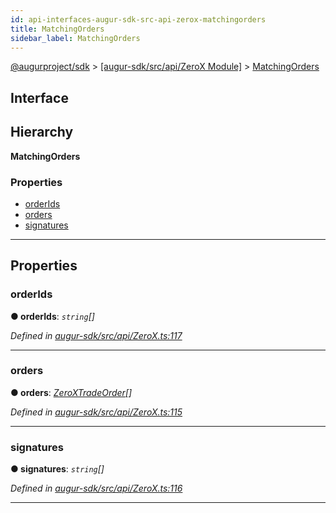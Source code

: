 ```yaml
---
id: api-interfaces-augur-sdk-src-api-zerox-matchingorders
title: MatchingOrders
sidebar_label: MatchingOrders
---
```


[@augurproject/sdk](api-readme.md) > [[augur-sdk/src/api/ZeroX Module]](api-modules-augur-sdk-src-api-zerox-module.md) > [MatchingOrders](api-interfaces-augur-sdk-src-api-zerox-matchingorders.md)

## Interface

## Hierarchy

**MatchingOrders**

### Properties

* [orderIds](api-interfaces-augur-sdk-src-api-zerox-matchingorders.md#orderids)
* [orders](api-interfaces-augur-sdk-src-api-zerox-matchingorders.md#orders)
* [signatures](api-interfaces-augur-sdk-src-api-zerox-matchingorders.md#signatures)

---

## Properties

<a id="orderids"></a>

###  orderIds

**● orderIds**: *`string`[]*

*Defined in [augur-sdk/src/api/ZeroX.ts:117](https://github.com/AugurProject/augur/blob/1e1466f1d3/packages/augur-sdk/src/api/ZeroX.ts#L117)*

___
<a id="orders"></a>

###  orders

**● orders**: *[ZeroXTradeOrder](api-interfaces-augur-sdk-src-api-zerox-zeroxtradeorder.md)[]*

*Defined in [augur-sdk/src/api/ZeroX.ts:115](https://github.com/AugurProject/augur/blob/1e1466f1d3/packages/augur-sdk/src/api/ZeroX.ts#L115)*

___
<a id="signatures"></a>

###  signatures

**● signatures**: *`string`[]*

*Defined in [augur-sdk/src/api/ZeroX.ts:116](https://github.com/AugurProject/augur/blob/1e1466f1d3/packages/augur-sdk/src/api/ZeroX.ts#L116)*

___

